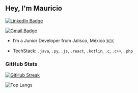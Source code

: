 ## Hey, I'm Mauricio

[![LinkedIn Badge](https://img.shields.io/badge/-Mauricio%20Rodriguez-blue?style=flat-square&logo=Linkedin&logoColor=white)](https://www.linkedin.com/in/héctor-mauricio-rodríguez)

[![Gmail Badge](https://img.shields.io/badge/-mauhector7@gmail.com-c14438?style=flat-square&logo=Gmail&logoColor=white)](mailto:mauhector7@gmail.com)

* I’m a Junior Developer from Jalisco, México 🇲🇽

* TechStack: `.java`, `.py`, `.js`, `.react`, `.kotlin`, `.c`, `.c++`, `.php`  

### GitHub Stats

[![GitHub Streak](https://github-readme-streak-stats.herokuapp.com?user=HectorMau501&theme=dark-minimalist)](https://github-readme-streak-stats.herokuapp.com?user=HectorMau501&theme=dark-minimalist)

![Top Langs](https://github-readme-stats.vercel.app/api/top-langs/?username=HectorMau501&theme=dark&layout=compact)
